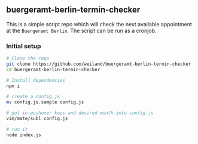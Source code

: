## buergeramt-berlin-termin-checker

This is a simple script repo which will check the next available appointment at the `Buergeramt Berlin`. The script can be run as a cronjob.

### Initial setup

```bash
# Clone the repo
git clone https://github.com/weiland/buergeramt-berlin-termin-checker
cd buergeramt-berlin-termin-checker

# Install dependencies
npm i

# create a config.js 
mv config.js.sample config.js

# put in pushover keys and desired month into config.js
vim/mate/subl config.js

# run it
node index.js
```
